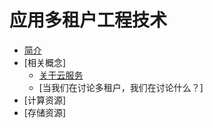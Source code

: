 # 应用多租户工程技术

* [简介](README.md)
* [相关概念]
    * [关于云服务](concept/about.md)
    * [当我们在讨论多租户，我们在讨论什么？]
* [计算资源]
* [存储资源]